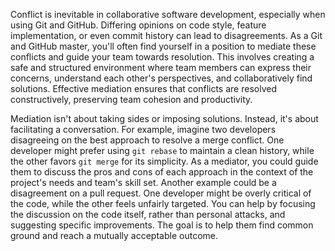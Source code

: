 Conflict is inevitable in collaborative software development, especially when using Git and GitHub. Differing opinions on code style, feature implementation, or even commit history can lead to disagreements. As a Git and GitHub master, you'll often find yourself in a position to mediate these conflicts and guide your team towards resolution. This involves creating a safe and structured environment where team members can express their concerns, understand each other's perspectives, and collaboratively find solutions. Effective mediation ensures that conflicts are resolved constructively, preserving team cohesion and productivity.

Mediation isn't about taking sides or imposing solutions. Instead, it's about facilitating a conversation. For example, imagine two developers disagreeing on the best approach to resolve a merge conflict. One developer might prefer using `git rebase` to maintain a clean history, while the other favors `git merge` for its simplicity. As a mediator, you could guide them to discuss the pros and cons of each approach in the context of the project's needs and team's skill set. Another example could be a disagreement on a pull request. One developer might be overly critical of the code, while the other feels unfairly targeted. You can help by focusing the discussion on the code itself, rather than personal attacks, and suggesting specific improvements. The goal is to help them find common ground and reach a mutually acceptable outcome.